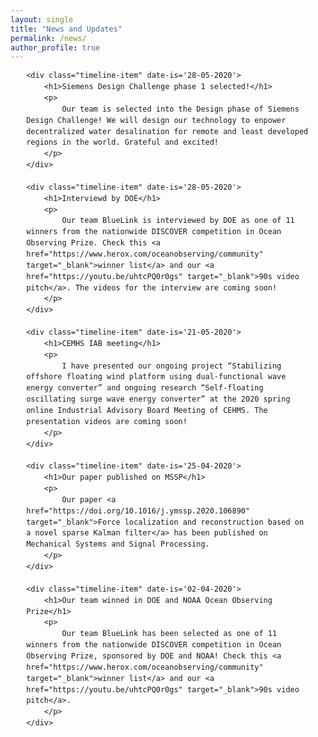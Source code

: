 ```yaml
---
layout: single
title: "News and Updates"
permalink: /news/
author_profile: true
---
```



<!-- the styles -->
<style>
@import url("https://fonts.googleapis.com/css?family=Oswald|Roboto:400,700");
body {
  line-height: 1.5;
}

h2, h3, h4, h5, h6 {
  font-family: 'Oswald', sans-serif;
}

p {
  font-family: 'Roboto', sans-serif;
  font-size: .8rem;
}

.container {
  max-width: 1024px;
  width: 90%;
  margin: 0 auto;
}

.timeline-item {
  padding: 3em 2em 2em;
  position: relative;
  color: rgba(0, 0, 0, 0.7);
  border-left: 2px solid rgba(0, 0, 0, 0.3);
}

.timeline-item h1 {
  font-family: 'Oswald', sans-serif;
}

.timeline-item p {
  font-size: 1rem;
}

.timeline-item::before {
  content: attr(date-is);
  position: absolute;
  left: 2em;
  font-weight: bold;
  top: 1em;
  display: block;
  font-family: 'Roboto', sans-serif;
  font-weight: 700;
  font-size: .90rem;
  color: #0066ff;
}

.timeline-item::after {
  width: 10px;
  height: 10px;
  display: block;
  top: 1em;
  position: absolute;
  left: -7px;
  border-radius: 10px;
  content: '';
  border: 2px solid rgba(0, 0, 0, 0.3);
  background: white;
}

.timeline-item:last-child {
  -o-border-image: linear-gradient(to bottom, rgba(0, 0, 0, 0.3) 60%, transparent) 1 100%;
     border-image: -webkit-linear-gradient(top, rgba(0, 0, 0, 0.3) 60%, transparent) 1 100%;
     border-image: linear-gradient(to bottom, rgba(0, 0, 0, 0.3) 60%, transparent) 1 100%;
}
</style>


<div class="container">

	<div class="timeline-item" date-is='28-05-2020'>
		<h1>Siemens Design Challenge phase 1 selected!</h1>
		<p>
			Our team is selected into the Design phase of Siemens Design Challenge! We will design our technology to enpower decentralized water desalination for remote and least developed regions in the world. Grateful and excited!
		</p>
	</div>

    <div class="timeline-item" date-is='28-05-2020'>
        <h1>Interviewd by DOE</h1>
        <p>
            Our team BlueLink is interviewed by DOE as one of 11 winners from the nationwide DISCOVER competition in Ocean Observing Prize. Check this <a href="https://www.herox.com/oceanobserving/community" target="_blank">winner list</a> and our <a href="https://youtu.be/uhtcPQ0r0gs" target="_blank">90s video pitch</a>. The videos for the interview are coming soon!
        </p>
    </div>

	<div class="timeline-item" date-is='21-05-2020'>
		<h1>CEMHS IAB meeting</h1>
		<p>
			I have presented our ongoing project “Stabilizing offshore floating wind platform using dual-functional wave energy converter” and ongoing research “Self-floating oscillating surge wave energy converter” at the 2020 spring online Industrial Advisory Board Meeting of CEHMS. The presentation videos are coming soon!
		</p>
	</div>

    <div class="timeline-item" date-is='25-04-2020'>
		<h1>Our paper published on MSSP</h1>
		<p>
			Our paper <a href="https://doi.org/10.1016/j.ymssp.2020.106890" target="_blank">Force localization and reconstruction based on a novel sparse Kalman filter</a> has been published on Mechanical Systems and Signal Processing.
		</p>
	</div>

    <div class="timeline-item" date-is='02-04-2020'>
		<h1>Our team winned in DOE and NOAA Ocean Observing Prize</h1>
		<p>
			Our team BlueLink has been selected as one of 11 winners from the nationwide DISCOVER competition in Ocean Observing Prize, sponsored by DOE and NOAA! Check this <a href="https://www.herox.com/oceanobserving/community" target="_blank">winner list</a> and our <a href="https://youtu.be/uhtcPQ0r0gs" target="_blank">90s video pitch</a>.
		</p>
	</div>

</div>